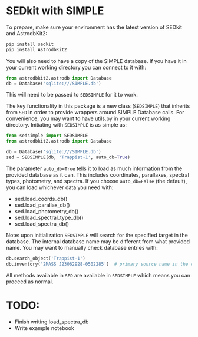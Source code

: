# SEDkit with SIMPLE

To prepare, make sure your environment has the latest version of SEDkit and AstrodbKit2:

```bash
pip install sedkit
pip install AstrodbKit2
```

You will also need to have a copy of the SIMPLE database. 
If you have it in your current working directory you can connect to it with:

```python
from astrodbkit2.astrodb import Database
db = Database('sqlite:///SIMPLE.db')
```

This will need to be passed to `SEDSIMPLE` for it to work.

The key functionality in this package is a new class (`SEDSIMPLE`) that inherits from `SED` in order 
to provide wrappers around SIMPLE Database calls. 
For convenience, you may want to have utils.py in your current working directory. 
Initiating with `SEDSIMPLE` is as simple as:

```python
from sedsimple import SEDSIMPLE
from astrodbkit2.astrodb import Database

db = Database('sqlite:///SIMPLE.db')
sed = SEDSIMPLE(db, 'Trappist-1', auto_db=True)
```

The parameter `auto_db=True` tells it to load as much information from the provided database as it can. 
This includes coordinates, parallaxes, spectral types, photometry, and spectra. 
If you choose `auto_db=False` (the default), you can load whichever data you need with:
 - sed.load_coords_db()
 - sed.load_parallax_db()
 - sed.load_photometry_db()
 - sed.load_spectral_type_db()
 - sed.load_spectra_db()

Note: upon initialization `SEDSIMPLE` will search for the specified target in the database. 
The internal database name may be different from what provided name. 
You may want to manually check database entries with:

```python
db.search_object('Trappist-1')
db.inventory('2MASS J23062928-0502285')  # primary source name in the database for Trappist-1
```

All methods available in `SED` are available in `SEDSIMPLE` which means you can proceed as normal.

# TODO:
 - Finish writing load_spectra_db
 - Write example notebook
